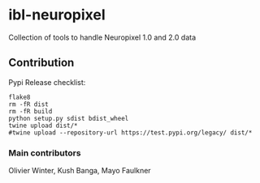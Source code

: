 # ibl-neuropixel
Collection of tools to handle Neuropixel 1.0 and 2.0 data


## Contribution

Pypi Release checklist:
```shell
flake8
rm -fR dist
rm -fR build
python setup.py sdist bdist_wheel
twine upload dist/*
#twine upload --repository-url https://test.pypi.org/legacy/ dist/*
```

### Main contributors
Olivier Winter, Kush Banga, Mayo Faulkner
